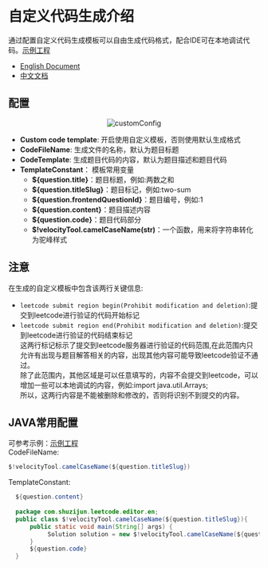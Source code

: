 # 自定义代码生成介绍  
  通过配置自定义代码生成模板可以自由生成代码格式，配合IDE可在本地调试代码。[示例工程](https://github.com/shuzijun/leetcode-question)  
  - [English Document](https://github.com/shuzijun/leetcode-editor/blob/master/CustomCode.md)  
  - [中文文档](#配置)   
## 配置  
<p align="center">
  <img src="https://raw.githubusercontent.com/shuzijun/leetcode-editor/master/doc/customConfig.png" alt="customConfig"/>
</p>  
  
  - **Custom code template**: 开启使用自定义模板，否则使用默认生成格式  
  - **CodeFileName**: 生成文件的名称，默认为题目标题  
  - **CodeTemplate**: 生成题目代码的内容，默认为题目描述和题目代码   
  - **TemplateConstant**： 模板常用变量  
    - **${question.title}**：题目标题，例如:两数之和  
    - **${question.titleSlug}**：题目标记，例如:two-sum  
    - **${question.frontendQuestionId}**：题目编号，例如:1  
    - **${question.content}**：题目描述内容  
    - **${question.code}**：题目代码部分  
    - **$!velocityTool.camelCaseName(str)**：一个函数，用来将字符串转化为驼峰样式  

## 注意  
  在生成的自定义模板中包含该两行关键信息:  
  - `leetcode submit region begin(Prohibit modification and deletion)`:提交到leetcode进行验证的代码开始标记  
  - `leetcode submit region end(Prohibit modification and deletion)`:提交到leetcode进行验证的代码结束标记  
  这两行标记标示了提交到leetcode服务器进行验证的代码范围,在此范围内只允许有出现与题目解答相关的内容，出现其他内容可能导致leetcode验证不通过。  
  除了此范围内，其他区域是可以任意填写的，内容不会提交到leetcode，可以增加一些可以本地调试的内容，例如:import java.util.Arrays;  
  所以，这两行内容是不能被删除和修改的，否则将识别不到提交的内容。
  
## JAVA常用配置  
  可参考示例：[示例工程](https://github.com/shuzijun/leetcode-question)  
  CodeFileName:
  ```java
  $!velocityTool.camelCaseName(${question.titleSlug})
  ```
  TemplateConstant:
  ```java
    ${question.content}
    
    package com.shuzijun.leetcode.editor.en;
    public class $!velocityTool.camelCaseName(${question.titleSlug}){
        public static void main(String[] args) {
             Solution solution = new $!velocityTool.camelCaseName(${question.titleSlug})().new Solution();
        }
        ${question.code}
    }
  ```
